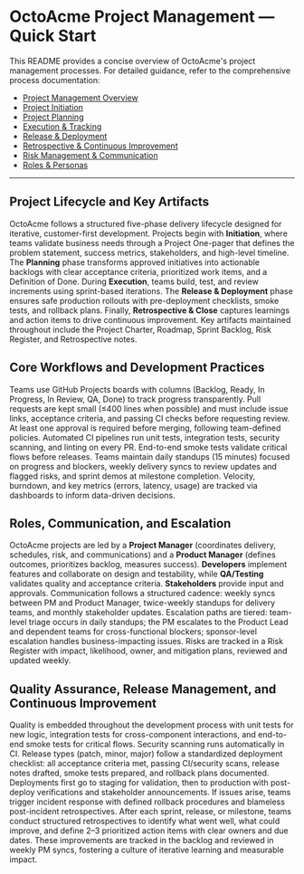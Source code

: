 # OctoAcme Project Management — Quick Start

This README provides a concise overview of OctoAcme's project management processes. For detailed guidance, refer to the comprehensive process documentation:

- [Project Management Overview](octoacme-project-management-overview.md)
- [Project Initiation](octoacme-project-initiation.md)
- [Project Planning](octoacme-project-planning.md)
- [Execution & Tracking](octoacme-execution-and-tracking.md)
- [Release & Deployment](octoacme-release-and-deployment.md)
- [Retrospective & Continuous Improvement](octoacme-retrospective-and-continuous-improvement.md)
- [Risk Management & Communication](octoacme-risks-and-communication.md)
- [Roles & Personas](octoacme-roles-and-personas.md)

---

## Project Lifecycle and Key Artifacts

OctoAcme follows a structured five-phase delivery lifecycle designed for iterative, customer-first development. Projects begin with **Initiation**, where teams validate business needs through a Project One-pager that defines the problem statement, success metrics, stakeholders, and high-level timeline. The **Planning** phase transforms approved initiatives into actionable backlogs with clear acceptance criteria, prioritized work items, and a Definition of Done. During **Execution**, teams build, test, and review increments using sprint-based iterations. The **Release & Deployment** phase ensures safe production rollouts with pre-deployment checklists, smoke tests, and rollback plans. Finally, **Retrospective & Close** captures learnings and action items to drive continuous improvement. Key artifacts maintained throughout include the Project Charter, Roadmap, Sprint Backlog, Risk Register, and Retrospective notes.

## Core Workflows and Development Practices

Teams use GitHub Projects boards with columns (Backlog, Ready, In Progress, In Review, QA, Done) to track progress transparently. Pull requests are kept small (≤400 lines when possible) and must include issue links, acceptance criteria, and passing CI checks before requesting review. At least one approval is required before merging, following team-defined policies. Automated CI pipelines run unit tests, integration tests, security scanning, and linting on every PR. End-to-end smoke tests validate critical flows before releases. Teams maintain daily standups (15 minutes) focused on progress and blockers, weekly delivery syncs to review updates and flagged risks, and sprint demos at milestone completion. Velocity, burndown, and key metrics (errors, latency, usage) are tracked via dashboards to inform data-driven decisions.

## Roles, Communication, and Escalation

OctoAcme projects are led by a **Project Manager** (coordinates delivery, schedules, risk, and communications) and a **Product Manager** (defines outcomes, prioritizes backlog, measures success). **Developers** implement features and collaborate on design and testability, while **QA/Testing** validates quality and acceptance criteria. **Stakeholders** provide input and approvals. Communication follows a structured cadence: weekly syncs between PM and Product Manager, twice-weekly standups for delivery teams, and monthly stakeholder updates. Escalation paths are tiered: team-level triage occurs in daily standups; the PM escalates to the Product Lead and dependent teams for cross-functional blockers; sponsor-level escalation handles business-impacting issues. Risks are tracked in a Risk Register with impact, likelihood, owner, and mitigation plans, reviewed and updated weekly.

## Quality Assurance, Release Management, and Continuous Improvement

Quality is embedded throughout the development process with unit tests for new logic, integration tests for cross-component interactions, and end-to-end smoke tests for critical flows. Security scanning runs automatically in CI. Release types (patch, minor, major) follow a standardized deployment checklist: all acceptance criteria met, passing CI/security scans, release notes drafted, smoke tests prepared, and rollback plans documented. Deployments first go to staging for validation, then to production with post-deploy verifications and stakeholder announcements. If issues arise, teams trigger incident response with defined rollback procedures and blameless post-incident retrospectives. After each sprint, release, or milestone, teams conduct structured retrospectives to identify what went well, what could improve, and define 2–3 prioritized action items with clear owners and due dates. These improvements are tracked in the backlog and reviewed in weekly PM syncs, fostering a culture of iterative learning and measurable impact.

